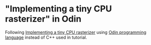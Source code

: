 # "Implementing a tiny CPU rasterizer" in Odin

Following [Implementing a tiny CPU rasterizer](https://lisyarus.github.io/blog/posts/implementing-a-tiny-cpu-rasterizer.html) using [Odin programming language](https://odin-lang.org/) instead of C++ used in tutorial.
